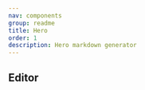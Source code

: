 ```yaml
---
nav: components
group: readme
title: Hero
order: 1
description: Hero markdown generator
---
```


## Editor

<code src="./index.tsx" inline></code>
